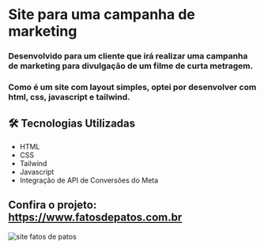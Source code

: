 # Site para uma campanha de marketing

### Desenvolvido para um cliente que irá realizar uma campanha de marketing para divulgação de um filme de curta metragem.
### Como é um site com layout simples, optei por desenvolver com html, css, javascript e tailwind.
 
 ## 🛠️ Tecnologias Utilizadas
 
 - HTML
 - CSS
 - Tailwind
 - Javascript
 - Integração de API de Conversões do Meta


## Confira o projeto: <a href="https://www.fatosdepatos.com.br/">https://www.fatosdepatos.com.br</a>
 
![site fatos de patos](https://github.com/euukc/Fatos-de-Patos/assets/56362484/9353156f-3508-44cc-a958-0311ede6e303)
